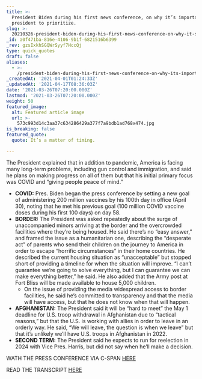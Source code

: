 ```yaml
---
title: >-
  President Biden during his first news conference, on why it’s important for a
  president to prioritize.
slug: >-
  20210326-president-biden-during-his-first-news-conference-on-why-it-s-important-for-a-president-to
_id: a0f471ba-816e-4106-9b1f-6821516b6399
_rev: gzsIxkhSGQWrSyyf7HccQj
type: quick_quotes
draft: false
aliases:
  - >-
    /president-biden-during-his-first-news-conference-on-why-its-important-for-a-president-to-prioritize/
_createdAt: '2021-04-01T01:24:33Z'
_updatedAt: '2021-04-17T08:36:03Z'
date: '2021-03-26T07:20:00.000Z'
lastmod: '2021-03-26T07:20:00.000Z'
weight: 50
featured_image:
  alt: Featured article image
  url: >-
    573c993d14c3aa37c634286429a377f7a9bdb1ad768x474.jpg
is_breaking: false
featured_quote:
  quote: It’s a matter of timing.

---
```

The President explained that in addition to pandemic, America is facing many long-term problems, including gun control and immigration, and said he plans on making progress on all of them but that his initial primary focus was COVID and “giving people peace of mind.”

* **COVID:** Pres. Biden began the press conference by setting a new goal of administering 200 million vaccines by his 100th day in office (April 30), noting that he met his previous goal (100 million COVID vaccine doses during his first 100 days) on day 58.
* **BORDER:** The President was asked repeatedly about the surge of unaccompanied minors arriving at the border and the overcrowded facilities where they’re being housed. He said there’s no “easy answer,” and framed the issue as a humanitarian one, describing the “desperate act” of parents who send their children on the journey to America in order to escape “horrific circumstances” in their home countries. He described the current housing situation as “unacceptable” but stopped short of providing a timeline for when the situation will improve. “I can’t guarantee we’re going to solve everything, but I can guarantee we can make everything better,” he said. He also added that the Army post at Fort Bliss will be made available to house 5,000 children.
  * On the issue of providing the media widespread access to border facilities, he said he’s committed to transparency and that the media will have access, but that he does not know when that will happen.
* **AFGHANISTAN:** The President said it will be “hard to meet” the May 1 deadline for U.S. troop withdrawal in Afghanistan due to “tactical reasons,” but that the U.S. is working with allies in order to leave in an orderly way. He said, “We will leave, the question is when we leave” but that it’s unlikely we’ll have U.S. troops in Afghanistan in 2022.
* **SECOND TERM:** The President said he expects to run for reelection in 2024 with Vice Pres. Harris, but did not say when he’ll make a decision.

WATH THE PRESS CONFERENCE VIA C-SPAN [HERE](https://www.c-span.org/video/?510139-1/president-biden-holds-news-conference)

READ THE TRANSCRIPT [HERE](https://www.whitehouse.gov/briefing-room/speeches-remarks/2021/03/25/remarks-by-president-biden-in-press-conference/)